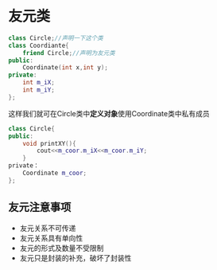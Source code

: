 # 友元类

```C++
class Circle;//声明一下这个类
class Coordiante{
    friend Circle;//声明为友元类
public:
    Coordinate(int x,int y);
private:
    int m_iX;
    int m_iY;
};
```
这样我们就可在Circle类中**定义对象**使用Coordinate类中私有成员
```C++
class Circle{
public:
    void printXY(){
        cout<<m_coor.m_iX<<m_coor.m_iY;
    }
private：
    Coordinate m_coor;
};
```


## 友元注意事项
* 友元关系不可传递
* 友元关系具有单向性
* 友元的形式及数量不受限制
* 友元只是封装的补充，破坏了封装性